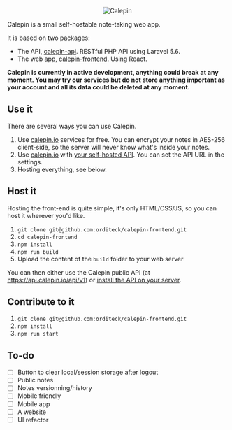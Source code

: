 <p align="center">
 <img src="https://i.imgur.com/frOxtcq.png" alt="Calepin" />
</p>

Calepin is a small self-hostable note-taking web app.

It is based on two packages:

 - The API, [calepin-api](https://github.com/orditeck/calepin-api). RESTful PHP API using Laravel 5.6.
 - The web app, [calepin-frontend](https://github.com/orditeck/calepin-frontend). Using React.

__Calepin is currently in active development, anything could break at any moment. You may try our services but do not store anything important as your account and all its data could be deleted at any moment.__

## Use it

There are several ways you can use Calepin.

 1. Use [calepin.io](https://app.calepin.io/) services for free. You can encrypt your notes in AES-256 client-side, so the server will never know what's inside your notes.
 2. Use [calepin.io](https://app.calepin.io/) with [your self-hosted API](https://github.com/orditeck/calepin-api). You can set the API URL in the settings.
 3. Hosting everything, see below.

## Host it

Hosting the front-end is quite simple, it's only HTML/CSS/JS, so you can host it wherever you'd like.

 1. `git clone git@github.com:orditeck/calepin-frontend.git`
 2. `cd calepin-frontend`
 3. `npm install`
 4. `npm run build`
 5. Upload the content of the `build` folder to your web server

You can then either use the Calepin public API (at https://api.calepin.io/api/v1) or [install the API on your server](https://github.com/orditeck/calepin-api).

## Contribute to it

 1. `git clone git@github.com:orditeck/calepin-frontend.git`
 2. `npm install`
 3. `npm run start`

## To-do

- [ ] Button to clear local/session storage after logout
- [ ] Public notes
- [ ] Notes versionning/history
- [ ] Mobile friendly
- [ ] Mobile app
- [ ] A website
- [ ] UI refactor
